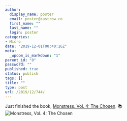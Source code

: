 ```yaml
---
author:
  display_name: poster
  email: poster@zastrow.co
  first_name: ""
  last_name: ""
  login: poster
categories:
- Micro
date: "2019-12-01T00:40:16Z"
meta:
  _wpcom_is_markdown: "1"
parent_id: "0"
password: ""
published: true
status: publish
tags: []
title: ""
type: post
url: /2019/12/744/
---
```

<p>Just finished the book, <a href="https://www.goodreads.com/review/show/3067865108?utm_medium=api&amp;utm_source=rss">Monstress, Vol. 4: The Chosen</a>. 📚 <img src="/assets/2019/12/45899240._SX50_.jpg" alt="Monstress, Vol. 4: The Chosen" /></p>
